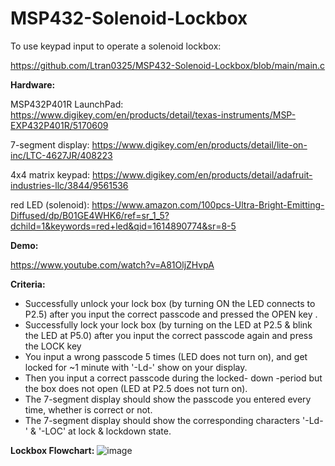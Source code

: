 # MSP432-Solenoid-Lockbox

To use keypad input to operate a solenoid lockbox:

https://github.com/Ltran0325/MSP432-Solenoid-Lockbox/blob/main/main.c





**Hardware:**

MSP432P401R LaunchPad: https://www.digikey.com/en/products/detail/texas-instruments/MSP-EXP432P401R/5170609

7-segment display: https://www.digikey.com/en/products/detail/lite-on-inc/LTC-4627JR/408223

4x4 matrix keypad: https://www.digikey.com/en/products/detail/adafruit-industries-llc/3844/9561536

red LED (solenoid): https://www.amazon.com/100pcs-Ultra-Bright-Emitting-Diffused/dp/B01GE4WHK6/ref=sr_1_5?dchild=1&keywords=red+led&qid=1614890774&sr=8-5




**Demo:** 

https://www.youtube.com/watch?v=A81OljZHvpA




**Criteria:**

- Successfully unlock your lock box (by turning ON the LED connects to P2.5) after you input the correct passcode and pressed the OPEN key .
- Successfully lock your lock box (by turning on the LED at P2.5 & blink the LED at P5.0) after you input the correct passcode again and press the LOCK key
- You input a wrong passcode 5 times (LED does not turn on), and get locked for ~1 minute with '-Ld-' show on your display. 
- Then you input a correct passcode during the locked-    down -period but the box does not open (LED at P2.5 does not turn on).
- The 7-segment display should show the passcode you entered every time, whether is correct or not.
- The 7-segment display should show the corresponding characters '-Ld-' & '-LOC' at lock & lockdown state.



**Lockbox Flowchart:**
![image](https://user-images.githubusercontent.com/62213019/110027542-f5050000-7ce6-11eb-9001-580a07f68d1e.png)
